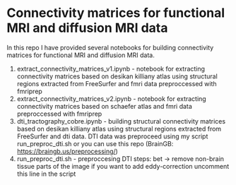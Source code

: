 # Connectivity matrices  for functional MRI and diffusion MRI data
In this repo I have provided several notebooks for building connectivity matrices  for functional MRI and diffusion MRI data.


1) extract_connectivity_matrices_v1.ipynb - notebook for extracting connectivity matrices based on desikan killiany atlas using structural regions extracted from FreeSurfer and fmri data preproccessed with fmriprep
2) extract_connectivity_matrices_v2.ipynb - notebook for extracting connectivity matrices based on schaefer atlas and fmri data preproccessed with fmriprep
3) dti_tractography_cobre.ipynb - building structural connectivity matrices based on desikan killiany atlas using structural regions extracted from FreeSurfer and dti data. DTI data was preproceed using my script run_preproc_dti.sh or you can use this repo (BrainGB: https://braingb.us/preprocessing/)
4) run_preproc_dti.sh - preproccesing DTI
   steps: bet ->  remove non-brain tissue parts of the image
    if you want to add eddy-correction uncomment this line in the script

